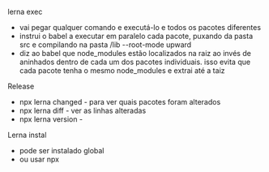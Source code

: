 lerna exec
  - vai pegar qualquer comando e executá-lo e todos os pacotes diferentes
  - instrui o babel a executar em paralelo cada pacote, puxando da pasta src e compilando na pasta /lib
--root-mode upward
 - diz ao babel que node_modules estão localizados na raiz ao invés de aninhados dentro de cada um dos pacotes individuais. isso evita que cada pacote tenha o mesmo node_modules e extrai até a taiz

Release
 - npx lerna changed - para ver quais pacotes foram alterados
 - npx lerna diff - ver as linhas alteradas
 - npx lerna version -

Lerna instal
 - pode ser instalado global
 - ou usar npx